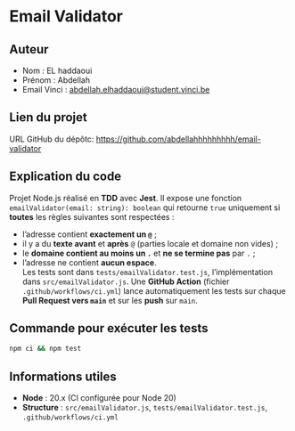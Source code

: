 # Email Validator

## Auteur
- Nom : EL haddaoui
- Prénom : Abdellah
- Email Vinci : abdellah.elhaddaoui@student.vinci.be

## Lien du projet

URL GitHub du dépôtc:  https://github.com/abdellahhhhhhhhh/email-validator


## Explication du code
Projet Node.js réalisé en **TDD** avec **Jest**. Il expose une fonction `emailValidator(email: string): boolean` qui retourne `true` uniquement si **toutes** les règles suivantes sont respectées :  
- l’adresse contient **exactement un `@`** ;  
- il y a du **texte avant** et **après** `@` (parties locale et domaine non vides) ;  
- le **domaine contient au moins un `.`** et **ne se termine pas** par `.` ;  
- l’adresse ne contient **aucun espace**.  
Les tests sont dans `tests/emailValidator.test.js`, l’implémentation dans `src/emailValidator.js`. Une **GitHub Action** (fichier `.github/workflows/ci.yml`) lance automatiquement les tests sur chaque **Pull Request vers `main`** et sur les **push** sur `main`.

## Commande pour exécuter les tests
```bash
npm ci && npm test
```

## Informations utiles
- **Node** : 20.x (CI configurée pour Node 20)  
- **Structure** : `src/emailValidator.js`, `tests/emailValidator.test.js`, `.github/workflows/ci.yml`  


